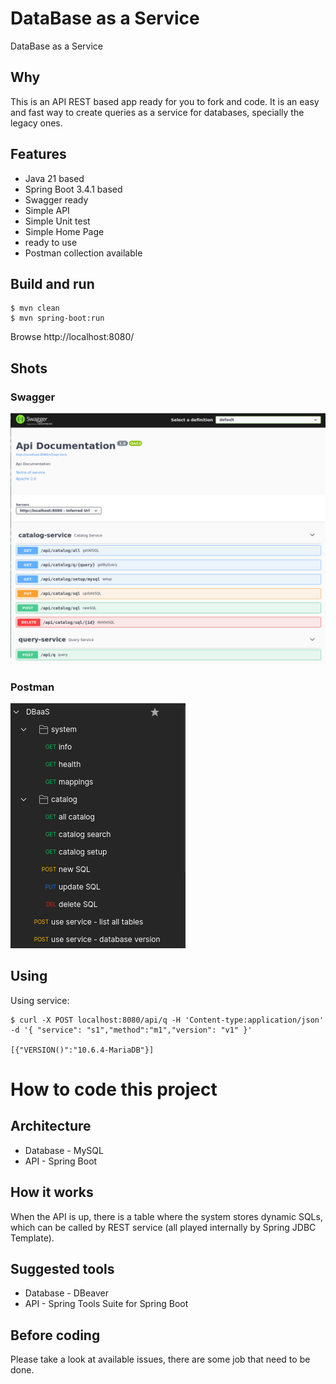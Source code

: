 # DataBase as a Service

DataBase as a Service

## Why

This is an API REST based app ready for you to fork and code.
It is an easy and fast way to create queries as a service for databases, specially the legacy ones. 

## Features

* Java 21 based
* Spring Boot 3.4.1 based
* Swagger ready 
* Simple API
* Simple Unit test
* Simple Home Page
* ready to use
* Postman collection available

## Build and run 

```
$ mvn clean 
$ mvn spring-boot:run
```

Browse http://localhost:8080/

## Shots
 
### Swagger

![Swagger](doc/api2.png)

### Postman

![Postman](doc/postman.png)

## Using

Using service:

```
$ curl -X POST localhost:8080/api/q -H 'Content-type:application/json' -d '{ "service": "s1","method":"m1","version": "v1" }'
 
[{"VERSION()":"10.6.4-MariaDB"}]

```

# How to code this project

## Architecture

* Database - MySQL 
* API - Spring Boot

## How it works

When the API is up, there is a table where the system stores dynamic SQLs, which can be called by REST service (all played internally by Spring JDBC Template).

## Suggested tools

* Database - DBeaver 
* API - Spring Tools Suite for Spring Boot

## Before coding

Please take a look at available issues, there are some job that need to be done. 

